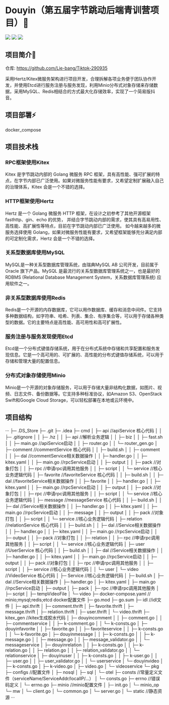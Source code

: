 # Douyin（第五届字节跳动后端青训营项目）👏 
![](https://img.shields.io/badge/lisence-MIT-yellow)
![](https://img.shields.io/badge/build-1.0-orange)
![](https://img.shields.io/badge/go-1.19.5-blue)

## 项目简介🌟
仓库: https://github.com/Lie-bang/Tiktok-290935

采用Hertz/Kitex微服务架构进行项目开发，合理拆解各项业务便于团队协作开发，并使用Etcd进行服务注册与服务发现，利用Minio分布式对象存储来存储数据，采用MySQL、Redis相结合的方式最大化存储效率，实现了一个简易版抖音。

## 项目部署⚡

docker_compose

## 项目技术栈

### RPC框架使用Kitex
Kitex 是字节跳动内部的 Golang 微服务 RPC 框架，具有高性能、强可扩展的特点，在字节内部已广泛使用。如果对微服务性能有要求，又希望定制扩展融入自己的治理体系，Kitex 会是一个不错的选择。

### HTTP框架使用Hertz
Hertz 是一个 Golang 微服务 HTTP 框架，在设计之初参考了其他开源框架 fasthttp、gin、echo 的优势， 并结合字节跳动内部的需求，使其具有高易用性、高性能、高扩展性等特点，目前在字节跳动内部已广泛使用。 如今越来越多的微服务选择使用 Golang，如果对微服务性能有要求，又希望框架能够充分满足内部的可定制化需求，Hertz 会是一个不错的选择。

### 关系型数据库使用MySQL
MySQL是一种关系型数据库管理系统，由瑞典MySQL AB 公司开发，目前属于 Oracle 旗下产品。MySQL 是最流行的关系型数据库管理系统之一，也是最好的 RDBMS (Relational Database Management System，关系数据库管理系统) 应用软件之一。

### 非关系型数据库使用Redis
Redis是一个开源的内存数据库，它可以用作数据库、缓存和消息中间件。它支持多种数据结构，如字符串、哈希、列表、集合、有序集合等，可以用于存储各种类型的数据。它的主要特点是高性能、高可用性和高可扩展性。

### 服务注册与服务发现使用Etcd
Etcd是一个分布式键值存储系统，用于在分布式系统中存储和共享配置和服务发现信息。它是一个高可用的、可扩展的、高性能的分布式键值存储系统，可以用于存储和管理大量的配置信息。

### 分布式对象存储使用Minio
Minio是一个开源的对象存储服务，可以用于存储大量非结构化数据，如图片、视频、日志文件、备份数据等。它支持多种标准协议，如Amazon S3、OpenStack Swift和Google Cloud Storage，可以轻松部署在本地或云环境中。

## 项目结构

···
├─ .DS_Store
├─ .git
├─ .idea
├─ cmd
│    ├─ api    //apiService 核心代码
│    │    ├─ .gitignore
│    │    ├─ .hz
│    │    ├─ api    //解析业务逻辑
│    │    ├─ biz
│    │    ├─ fast.sh
│    │    ├─ main.go //apiService启动
│    │    ├─ router.go
│    │    └─ router_gen.go
│    ├─ comment    //commentService 核心代码
│    │    ├─ build.sh
│    │    ├─ comment
│    │    ├─ dal    //commentService相关数据操作
│    │    ├─ handler.go
│    │    ├─ kitex.yaml
│    │    ├─ main.go //rpcService启动
│    │    ├─ output
│    │    ├─ pack    //对象打包
│    │    ├─ rpc    //申请rpc调用其他服务
│    │    ├─ script
│    │    └─ service //核心业务逻辑代码
│    ├─ favorite    //favoriteService 核心代码
│    │    ├─ build.sh
│    │    ├─ dal    //favoriteService相关数据操作
│    │    ├─ favorite
│    │    ├─ handler.go
│    │    ├─ kitex.yaml
│    │    ├─ main.go //rpcService启动
│    │    ├─ output
│    │    ├─ pack    //对象打包
│    │    ├─ rpc    //申请rpc调用其他服务
│    │    ├─ script
│    │    └─ service //核心业务逻辑代码
│    ├─ message    //messageService 核心代码
│    │    ├─ build.sh
│    │    ├─ dal    //Service相关数据操作
│    │    ├─ handler.go
│    │    ├─ kitex.yaml
│    │    ├─ main.go //rpcService启动
│    │    ├─ message
│    │    ├─ output
│    │    ├─ pack    //对象打包
│    │    ├─ script
│    │    └─ service //核心业务逻辑代码
│    ├─ relation    //relationService 核心代码
│    │    ├─ build.sh
│    │    ├─ dal    //Service相关数据操作
│    │    ├─ handler.go
│    │    ├─ kitex.yaml
│    │    ├─ main.go //rpcService启动
│    │    ├─ output
│    │    ├─ pack    //对象打包
│    │    ├─ relation
│    │    ├─ rpc    //申请rpc调用其他服务
│    │    ├─ script
│    │    └─ service //核心业务逻辑代码
│    ├─ user    //UserService 核心代码
│    │    ├─ build.sh
│    │    ├─ dal    //Service相关数据操作
│    │    ├─ handler.go
│    │    ├─ kitex.yaml
│    │    ├─ main.go //rpcService启动
│    │    ├─ output
│    │    ├─ pack    //对象打包
│    │    ├─ rpc    //申请rpc调用其他服务
│    │    ├─ script
│    │    ├─ service //核心业务逻辑代码
│    │    └─ user
│    └─ video    //VideoService 核心代码
│           ├─ Service //核心业务逻辑代码
│           ├─ build.sh
│           ├─ dal    //Service相关数据操作
│           ├─ handler.go
│           ├─ kitex.yaml
│           ├─ main.go //rpcService启动
│           ├─ output
│           ├─ pack
│           ├─ rpc    //申请rpc调用其他服务
│           ├─ script
│           ├─ tempVideoFile
│           └─ video
├─ docker-compose.yaml  // minio;mysql;redis;etcd docker配置文件
├─ go.mod
├─ go.sum
├─ idl //idl文件
│    ├─ api.thrift
│    ├─ comment.thrift
│    ├─ favorite.thrift
│    ├─ message.thrift
│    ├─ relation.thrift
│    ├─ user.thrift
│    └─ video.thrift
├─ kitex_gen //kitex生成胶水代码
│    ├─ douyincomment
│    │    ├─ comment.go
│    │    ├─ commentservice
│    │    ├─ k-comment.go
│    │    └─ k-consts.go
│    ├─ douyinfavorite
│    │    ├─ favorite.go
│    │    ├─ favoriteservice
│    │    ├─ k-consts.go
│    │    └─ k-favorite.go
│    ├─ douyinmessage
│    │    ├─ k-consts.go
│    │    ├─ k-message.go
│    │    ├─ message.go
│    │    ├─ message_validator.go
│    │    └─ messageservice
│    ├─ douyinrelation
│    │    ├─ k-consts.go
│    │    ├─ k-relation.go
│    │    ├─ relation.go
│    │    ├─ relation_validator.go
│    │    └─ relationservice
│    ├─ douyinuser
│    │    ├─ k-consts.go
│    │    ├─ k-user.go
│    │    ├─ user.go
│    │    ├─ user_validator.go
│    │    └─ userservice
│    └─ douyinvideo
│           ├─ k-consts.go
│           ├─ k-video.go
│           ├─ video.go
│           └─ videoservice
└─ pkg
       ├─ configs //配置文件
       │    ├─ nosql
       │    ├─ sql
       │    └─ otel
       ├─ consts //常量定义文件（serviceName/ServiceAddr/localIP/...）
       │    └─ consts.go
       ├─ errno    //错误码定义
       │    └─ errno.go
       ├─ minio    //minio配置文件
       │    ├─ init.go
       │    └─ minio_op
       └─ mw
       │    └─ client.go
       │    └─ common.go
       │    └─ server.go
       │
       └─ static //静态资源
···
